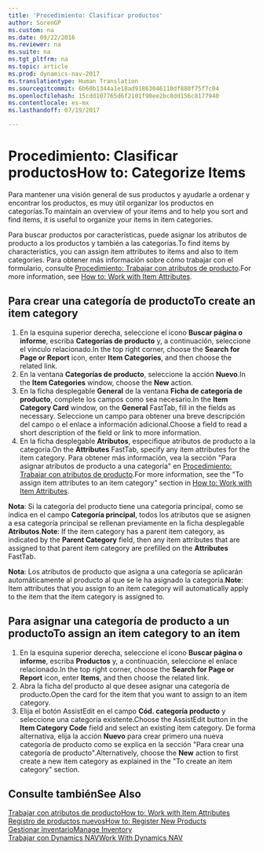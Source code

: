 ```yaml
---
title: 'Procedimiento: Clasificar productos'
author: SorenGP
ms.custom: na
ms.date: 09/22/2016
ms.reviewer: na
ms.suite: na
ms.tgt_pltfrm: na
ms.topic: article
ms.prod: dynamics-nav-2017
ms.translationtype: Human Translation
ms.sourcegitcommit: 6b60b1344a1e18ad91863046110df880f75f7c04
ms.openlocfilehash: 15cdd107765d6f2101f90ee2bc8dd156c8177940
ms.contentlocale: es-mx
ms.lasthandoff: 07/19/2017

---
```


# <a name="how-to-categorize-items"></a><span data-ttu-id="9f352-102">Procedimiento: Clasificar productos</span><span class="sxs-lookup"><span data-stu-id="9f352-102">How to: Categorize Items</span></span>
<span data-ttu-id="9f352-103">Para mantener una visión general de sus productos y ayudarle a ordenar y encontrar los productos, es muy útil organizar los productos en categorías.</span><span class="sxs-lookup"><span data-stu-id="9f352-103">To maintain an overview of your items and to help you sort and find items, it is useful to organize your items in item categories.</span></span>

<span data-ttu-id="9f352-104">Para buscar productos por características, puede asignar los atributos de producto a los productos y también a las categorías.</span><span class="sxs-lookup"><span data-stu-id="9f352-104">To find items by characteristics, you can assign item attributes to items and also to item categories.</span></span> <span data-ttu-id="9f352-105">Para obtener más información sobre cómo trabajar con el formulario, consulte [Procedimiento: Trabajar con atributos de producto](inventory-how-work-item-attributes.md).</span><span class="sxs-lookup"><span data-stu-id="9f352-105">For more information, see [How to: Work with Item Attributes](inventory-how-work-item-attributes.md).</span></span>

## <a name="to-create-an-item-category"></a><span data-ttu-id="9f352-106">Para crear una categoría de producto</span><span class="sxs-lookup"><span data-stu-id="9f352-106">To create an item category</span></span>
1. <span data-ttu-id="9f352-107">En la esquina superior derecha, seleccione el icono **Buscar página o informe**, escriba **Categorías de producto** y, a continuación, seleccione el vínculo relacionado.</span><span class="sxs-lookup"><span data-stu-id="9f352-107">In the top right corner, choose the **Search for Page or Report** icon, enter **Item Categories**, and then choose the related link.</span></span>
2. <span data-ttu-id="9f352-108">En la ventana **Categorías de producto**, seleccione la acción **Nuevo**.</span><span class="sxs-lookup"><span data-stu-id="9f352-108">In the **Item Categories** window, choose the **New** action.</span></span>
3. <span data-ttu-id="9f352-109">En la ficha desplegable **General** de la ventana **Ficha de categoría de producto**, complete los campos como sea necesario.</span><span class="sxs-lookup"><span data-stu-id="9f352-109">In the **Item Category Card** window, on the **General** FastTab, fill in the fields as necessary.</span></span> <span data-ttu-id="9f352-110">Seleccione un campo para obtener una breve descripción del campo o el enlace a información adicional.</span><span class="sxs-lookup"><span data-stu-id="9f352-110">Choose a field to read a short description of the field or link to more information.</span></span>
4. <span data-ttu-id="9f352-111">En la ficha desplegable **Atributos**, especifique atributos de producto a la categoría.</span><span class="sxs-lookup"><span data-stu-id="9f352-111">On the **Attributes** FastTab, specify any item attributes for the item category.</span></span> <span data-ttu-id="9f352-112">Para obtener más información, vea la sección "Para asignar atributos de producto a una categoría" en [Procedimiento: Trabajar con atributos de producto](inventory-how-work-item-attributes.md).</span><span class="sxs-lookup"><span data-stu-id="9f352-112">For more information, see the "To assign item attributes to an item category" section in [How to: Work with Item Attributes](inventory-how-work-item-attributes.md).</span></span>

<span data-ttu-id="9f352-113">**Nota**: Si la categoría del producto tiene una categoría principal, como se indica en el campo **Categoría principal**, todos los atributos que se asignen a esa categoría principal se rellenan previamente en la ficha desplegable **Atributos**.</span><span class="sxs-lookup"><span data-stu-id="9f352-113">**Note**: If the item category has a parent item category, as indicated by the **Parent Category** field, then any item attributes that are assigned to that parent item category are prefilled on the **Attributes** FastTab.</span></span>

<span data-ttu-id="9f352-114">**Nota**: Los atributos de producto que asigna a una categoría se aplicarán automáticamente al producto al que se le ha asignado la categoría.</span><span class="sxs-lookup"><span data-stu-id="9f352-114">**Note**: Item attributes that you assign to an item category will automatically apply to the item that the item category is assigned to.</span></span>

## <a name="to-assign-an-item-category-to-an-item"></a><span data-ttu-id="9f352-115">Para asignar una categoría de producto a un producto</span><span class="sxs-lookup"><span data-stu-id="9f352-115">To assign an item category to an item</span></span>
1. <span data-ttu-id="9f352-116">En la esquina superior derecha, seleccione el icono **Buscar página o informe**, escriba **Productos** y, a continuación, seleccione el enlace relacionado.</span><span class="sxs-lookup"><span data-stu-id="9f352-116">In the top right corner, choose the **Search for Page or Report** icon, enter **Items**, and then choose the related link.</span></span>
2. <span data-ttu-id="9f352-117">Abra la ficha del producto al que desee asignar una categoría de producto.</span><span class="sxs-lookup"><span data-stu-id="9f352-117">Open the card for the item that you want to assign to an item category.</span></span>
3. <span data-ttu-id="9f352-118">Elija el botón AssistEdit en el campo **Cód. categoría producto** y seleccione una categoría existente.</span><span class="sxs-lookup"><span data-stu-id="9f352-118">Choose the AssistEdit button in the **Item Category Code** field and select an existing item category.</span></span> <span data-ttu-id="9f352-119">De forma alternativa, elija la acción **Nuevo** para crear primero una nueva categoría de producto como se explica en la sección "Para crear una categoría de producto".</span><span class="sxs-lookup"><span data-stu-id="9f352-119">Alternatively, choose the **New** action to first create a new item category as explained in the "To create an item category" section.</span></span>

## <a name="see-also"></a><span data-ttu-id="9f352-120">Consulte también</span><span class="sxs-lookup"><span data-stu-id="9f352-120">See Also</span></span>  
[<span data-ttu-id="9f352-121">Trabajar con atributos de producto</span><span class="sxs-lookup"><span data-stu-id="9f352-121">How to: Work with Item Attributes</span></span>](inventory-how-work-item-attributes.md)  
[<span data-ttu-id="9f352-122">Registro de productos nuevos</span><span class="sxs-lookup"><span data-stu-id="9f352-122">How to: Register New Products</span></span>](inventory-how-register-new-products.md)  
[<span data-ttu-id="9f352-123">Gestionar inventario</span><span class="sxs-lookup"><span data-stu-id="9f352-123">Manage Inventory</span></span>](inventory-manage-inventory.md)  
[<span data-ttu-id="9f352-124">Trabajar con Dynamics NAV</span><span class="sxs-lookup"><span data-stu-id="9f352-124">Work With Dynamics NAV</span></span>](ui-work-product.md)

